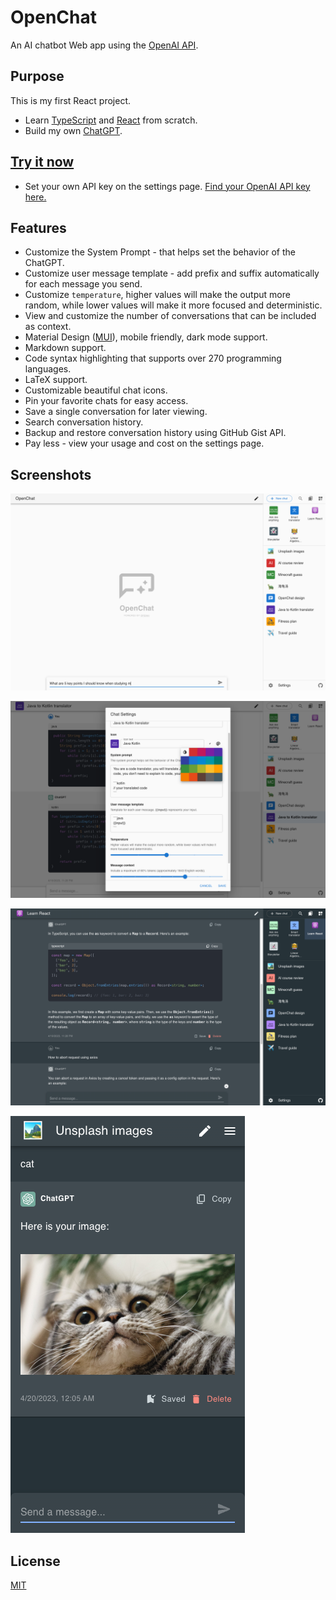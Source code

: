 # OpenChat

An AI chatbot Web app using the [OpenAI API](https://platform.openai.com/).

## Purpose

This is my first React project.

* Learn [TypeScript](https://www.typescriptlang.org/) and [React](https://reactjs.org/) from scratch.
* Build my own [ChatGPT](https://chat.openai.com/).

## [Try it now](https://ebnbin.dev/openchat/)

* Set your own API key on the settings page. [Find your OpenAI API key here.](https://platform.openai.com/account/api-keys)

## Features

* Customize the System Prompt - that helps set the behavior of the ChatGPT.
* Customize user message template - add prefix and suffix automatically for each message you send.
* Customize `temperature`, higher values will make the output more random, while lower values will make it more focused and deterministic.
* View and customize the number of conversations that can be included as context.
* Material Design ([MUI](https://mui.com/)), mobile friendly, dark mode support.
* Markdown support.
* Code syntax highlighting that supports over 270 programming languages.
* LaTeX support.
* Customizable beautiful chat icons.
* Pin your favorite chats for easy access.
* Save a single conversation for later viewing.
* Search conversation history.
* Backup and restore conversation history using GitHub Gist API.
* Pay less - view your usage and cost on the settings page.

## Screenshots

![screenshot_a.png](img/screenshot_a.png)

![screenshot_a.png](img/screenshot_b.png)

![screenshot_a.png](img/screenshot_c.png)

![screenshot_a.png](img/screenshot_d.png)

## License

[MIT](LICENSE)
